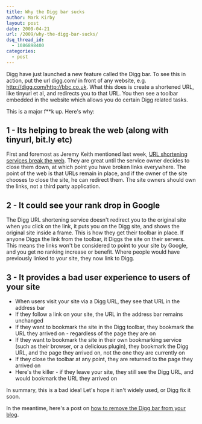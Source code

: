 ```yaml
---
title: Why the Digg bar sucks
author: Mark Kirby
layout: post
date: 2009-04-21
url: /2009/why-the-digg-bar-sucks/
dsq_thread_id:
  - 1086898400
categories:
  - post
---
```

Digg have just launched a new feature called the Digg bar. To see this in action, put the url digg.com/ in front of any website, e.g. <http://digg.com/http://bbc.co.uk>. What this does is create a shortened URL, like tinyurl et al, and redirects you to that URL. You then see a toolbar embedded in the website which allows you do certain Digg related tasks.

This is a major f**k up. Here's why:

## 1 - Its helping to break the web (along with tinyurl, bit.ly etc)

First and foremost as Jeremy Keith mentioned last week, [URL shortening services break the web][1]. They are great until the service owner decides to close them down, at which point you have broken links everywhere. The point of the web is that URLs remain in place, and if the owner of the site chooses to close the site, he can redirect them. The site owners should own the links, not a third party application.

## 2 - It could see your rank drop in Google

The Digg URL shortening service doesn't redirect you to the original site when you click on the link, it puts you on the Digg site, and shows the original site inside a frame. This is how they get their toolbar in place. If anyone Diggs the link from the toolbar, it Diggs the site on their servers. This means the links won't be considered to point to your site by Google, and you get no ranking increase or benefit. Where people would have previously linked to your site, they now link to Digg.

## 3 - It provides a bad user experience to users of your site

* When users visit your site via a Digg URL, they see that URL in the address bar
* If they follow a link on your site, the URL in the address bar remains unchanged
* If they want to bookmark the site in the Digg toolbar, they bookmark the URL they arrived on - regardless of the page they are on
* If they want to bookmark the site in their own bookmarking service (such as their browser, or a delicious plugin), they bookmark the Digg URL, and the page they arrived on, not the one they are currently on
* If they close the toolbar at any point, they are returned to the page they arrived on
* Here's the killer - if they leave your site, they still see the Digg URL, and would bookmark the URL they arrived on

In summary, this is a bad idea! Let's hope it isn't widely used, or Digg fix it soon.

In the meantime, here's a post on [how to remove the Digg bar from your blog][2].

 [1]: http://adactio.com/journal/1566/
 [2]: http://www.bloggingtips.com/2009/04/07/how-to-remove-the-digg-bar-from-your-blog/
